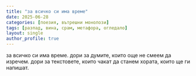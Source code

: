 ```yaml
---
title: "за всичко си има време"
date: 2025-06-28
categories: [поезия, вътрешни монолози]
tags: [разпад, вина, срам, метафора, огледало]
layout: single
author_profile: true
---
```


<div class="poem">
за всичко си има време.
дори за думите,
които още не смеем да изречем.
дори за текстовете,
които чакат
да станем хората,
които ще ги напишат.
</div>